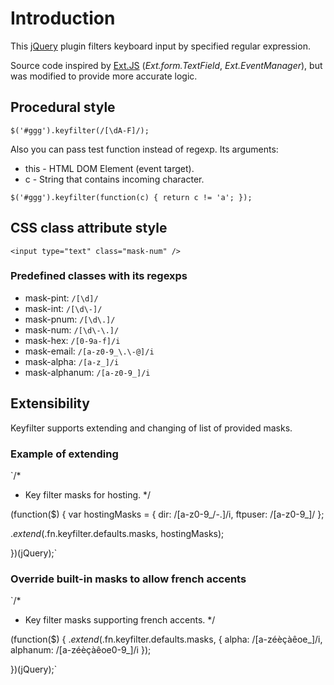 # Introduction

This [jQuery](http://jquery.com/) plugin filters keyboard input by specified regular expression.

Source code inspired by [Ext.JS](http://www.sencha.com/products/extjs/) (*Ext.form.TextField*, *Ext.EventManager*), but was modified to provide more accurate logic.

## Procedural style

`$('#ggg').keyfilter(/[\dA-F]/);`

Also you can pass test function instead of regexp. Its arguments:

* this - HTML DOM Element (event target).
* c - String that contains incoming character.

`$('#ggg').keyfilter(function(c) { return c != 'a'; });`

## CSS class attribute style

`<input type="text" class="mask-num" />`

### Predefined classes with its regexps

* mask-pint: `/[\d]/`
* mask-int: `/[\d\-]/`
* mask-pnum: `/[\d\.]/`
* mask-num: `/[\d\-\.]/`
* mask-hex: `/[0-9a-f]/i`
* mask-email: `/[a-z0-9_\.\-@]/i`
* mask-alpha: `/[a-z_]/i`
* mask-alphanum: `/[a-z0-9_]/i`

## Extensibility

Keyfilter supports extending and changing of list of provided masks.

### Example of extending

`/*
 * Key filter masks for hosting.
 */

(function($)
{
var hostingMasks = {
         dir: /[a-z0-9_\/\-\.]/i,
         ftpuser: /[a-z0-9_]/
};

$.extend($.fn.keyfilter.defaults.masks, hostingMasks);

})(jQuery);`

### Override built-in masks to allow french accents

`/*
 * Key filter masks supporting french accents.
 */

(function($)
{
$.extend($.fn.keyfilter.defaults.masks, {
        alpha:    /[a-zéèçàêoe_]/i,
        alphanum: /[a-zéèçàêoe0-9_]/i
});

})(jQuery);`

